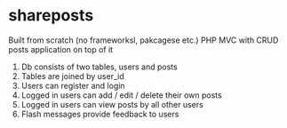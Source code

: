 # shareposts
Built from scratch (no frameworksl, pakcagese etc.) PHP MVC with CRUD posts application on top of it

1. Db consists of two tables, users and posts
2. Tables are joined by user_id
3. Users can register and login
4. Logged in users can add / edit / delete their own posts
5. Logged in users can view posts by all other users
6. Flash messages provide feedback to users




